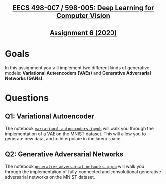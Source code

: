 <div>
  <h2 align="center"><a href="https://web.eecs.umich.edu/~justincj/teaching/eecs498/">EECS 498-007 / 598-005: Deep Learning for Computer Vision</a></h2>
  <h2 align="center"><a href="https://web.eecs.umich.edu/~justincj/teaching/eecs498/FA2020/assignment6.html">Assignment 6 (2020)</a></h3>
</div>

# Goals

In this assignment you will implement two different kinds of generative models: **Variational Autoencoders (VAEs)** and **Generative Adversarial Networks (GANs)**.

# Questions

## Q1: Variational Autoencoder

The notebook [``variational_autoencoders.ipynb``](variational_autoencoders.ipynb) will walk you through the implementation of a VAE on the MNIST dataset. This will allow you to generate new data, and to interpolate in the latent space.

## Q2: Generative Adversarial Networks

The notebook [``generative_adversarial_networks.ipynb``](generative_adversarial_networks.ipynb) will walk you through the implementation of fully-connected and convolutional generative adversarial networks on the MNIST dataset.
